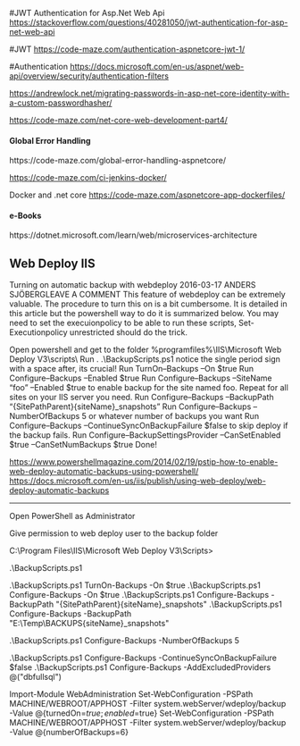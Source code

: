 
#JWT Authentication for Asp.Net Web Api
https://stackoverflow.com/questions/40281050/jwt-authentication-for-asp-net-web-api

#JWT
https://code-maze.com/authentication-aspnetcore-jwt-1/

#Authentication
https://docs.microsoft.com/en-us/aspnet/web-api/overview/security/authentication-filters

https://andrewlock.net/migrating-passwords-in-asp-net-core-identity-with-a-custom-passwordhasher/

https://code-maze.com/net-core-web-development-part4/

<h4>Global Error Handling</h4>
https://code-maze.com/global-error-handling-aspnetcore/

<h4Jenkins docker></h4>
https://code-maze.com/ci-jenkins-docker/

Docker and .net core
https://code-maze.com/aspnetcore-app-dockerfiles/

<h4>e-Books</h4>
https://dotnet.microsoft.com/learn/web/microservices-architecture

<h2>Web Deploy IIS</h2>

Turning on automatic backup with webdeploy
2016-03-17 ANDERS SJÖBERGLEAVE A COMMENT
This feature of webdeploy can be extremely valuable. The procedure to turn this on is a bit cumbersome. It is detailed in this article but the powershell way to do it is summarized below. You may need to set the execuionpolicy to be able to run these scripts, 
Set-Executionpolicy unrestricted should do the trick.

Open powershell and get to the folder %programfiles%\IIS\Microsoft Web Deploy V3\scripts\ 
Run . .\BackupScripts.ps1 notice the single period sign with a space after, its crucial!
Run TurnOn–Backups –On $true
Run Configure–Backups –Enabled $true
Run Configure–Backups –SiteName “foo” –Enabled $true to enable backup for the site named foo. Repeat for all sites on your IIS server you need.
Run Configure–Backups –BackupPath “{SitePathParent}\{siteName}_snapshots”
Run Configure–Backups –NumberOfBackups 5 or whatever number of backups you want
Run Configure–Backups –ContinueSyncOnBackupFailure $false to skip deploy if the backup fails.
Run Configure–BackupSettingsProvider –CanSetEnabled $true –CanSetNumBackups $true
Done!

https://www.powershellmagazine.com/2014/02/19/pstip-how-to-enable-web-deploy-automatic-backups-using-powershell/
https://docs.microsoft.com/en-us/iis/publish/using-web-deploy/web-deploy-automatic-backups



-------------------------------
Open PowerShell as Administrator

Give permission to web deploy user to the backup folder

C:\Program Files\IIS\Microsoft Web Deploy V3\Scripts>

.\BackupScripts.ps1

.\BackupScripts.ps1 TurnOn-Backups -On $true
.\BackupScripts.ps1 Configure-Backups -On $true
.\BackupScripts.ps1 Configure-Backups -BackupPath "{SitePathParent}\{siteName}_snapshots"
.\BackupScripts.ps1 Configure-Backups -BackupPath "E:\Temp\BACKUPS\{siteName}_snapshots"

.\BackupScripts.ps1 Configure-Backups -NumberOfBackups 5

.\BackupScripts.ps1 Configure-Backups -ContinueSyncOnBackupFailure $false
.\BackupScripts.ps1 Configure-Backups -AddExcludedProviders @("dbfullsql")

Import-Module WebAdministration
Set-WebConfiguration -PSPath MACHINE/WEBROOT/APPHOST -Filter system.webServer/wdeploy/backup -Value @{turnedOn=$true; enabled=$true}
Set-WebConfiguration -PSPath MACHINE/WEBROOT/APPHOST -Filter system.webServer/wdeploy/backup -Value @{numberOfBackups=6}



